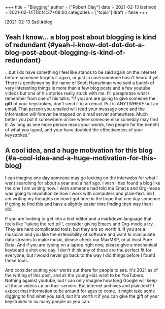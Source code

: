 +++
title = "Blogging"
author = ["Robert Clay"]
date = 2021-02-13
lastmod = 2021-02-14T18:14:37+09:00
categories = ["topic"]
draft = false
+++

<span class="timestamp-wrapper"><span class="timestamp">[2021-02-13 Sat]</span></span>,#blog


## Yeah I know... a blog post about blogging is kind of redundant {#yeah-i-know-dot-dot-dot-a-blog-post-about-blogging-is-kind-of-redundant}

...but I do have something I feel like stands to be said again on the internet
before someone forgets it again, or just in case someone hasn't heard it yet.
There is gentleman by the name of Scott Hanselman who said a bunch of very interesting
things is more than a few blog posts and a few youtube videos but one of his
stories really stuck with me.
I'll paraphrase what I remember from one of his talks: "If you are are going to
give someone the **gift** of your keystrokes, don't send it in an email. Put is
ANYTWHERE but an email. That person you emailed will read your message once and
the information will forever be trapped on a mail server somewhere. Much better
you put it somewhere online where someone else someday may find it. As long as
one more person reads your words, two people for the benefit of what you typed,
and your have doubled the effectiveness of your keystrokes."


## A cool idea, and a huge motivation for this blog {#a-cool-idea-and-a-huge-motivation-for-this-blog}

I can imagine one day someone may go looking on the interwebs for what I went
searching for about a year and a half ago. I wish I had found a blog like the
one I am writing now. I wish someone had told me Emacs and Org-mode was going to
revolutionize how I work with computers and plain-text. So I am writing my
thoughts on how I got here in the hope that one day someone if going to find this
and have a slightly easier time finding their way than I did.

If you are looking to get into a text editor and a markdown language that feels
like "taking the red pill", consider giving Emacs and Org-mode a try. They are
hard complicated tools, but they are so worth it. If you are a musician and you
like the extensibility of software and want to manipulate data streams to make
music, please check our MaxMSP, or at least Pure Data. And if you are typing on
a laptop right now, please give a mechanical keyboard a shot one day. I don't
think any of those are the perfect fit for everyone, but I would never go back
to the way I did things before I found these tools.

And consider putting your words out there for people to see. It's 2021 as of the
writing of this post, and all the young kids want to be YouTubers. Nothing
against youtube, but I can only imagine how long Google will keep all those
videos up on their servers. But internet archives and plain text? I expect that
information to be around for ages to come. It might take some digging to find
what you said, but it's worth it if you can give the gift of your keystrokes to
as many people as you can.
